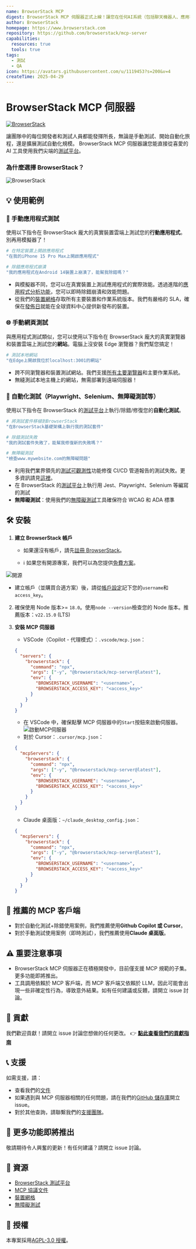 ```yaml
---
name: BrowserStack MCP
digest: BrowserStack MCP 伺服器正式上線！讓您在任何AI系統（包括聊天機器人、應用程式和自主代理）上充分發揮BrowserStack測試平台的強大功能。
author: BrowserStack
homepage: https://www.browserstack.com
repository: https://github.com/browserstack/mcp-server
capabilities:
  resources: true
  tools: true
tags:
  - 測試
  - QA
icon: https://avatars.githubusercontent.com/u/1119453?s=200&v=4
createTime: 2025-04-29
---
```


# BrowserStack MCP 伺服器

[![BrowserStack](/images/browserstack-mcp-thumbnail.jpg)](https://www.youtube.com/watch?v=sLA7K9v7qZc)

讓團隊中的每位開發者和測試人員都能發揮所長，無論是手動測試、開始自動化旅程，還是擴展測試自動化規模。
BrowserStack MCP 伺服器讓您能直接從喜愛的 AI 工具使用我們尖端的[測試平台](https://www.browserstack.com/test-platform)。

### 為什麼選擇 BrowserStack？

![BrowserStack](/images/browserstack-overview.png)

## 💡 使用範例

### 📱 手動應用程式測試

使用以下指令在 BrowserStack 龐大的真實裝置雲端上測試您的**行動應用程式**。別再用模擬器了！

```bash
# 在特定裝置上開啟應用程式
"在我的iPhone 15 Pro Max上開啟應用程式"

# 除錯應用程式崩潰
"我的應用程式在Android 14裝置上崩潰了，能幫我除錯嗎？"
```

- 與模擬器不同，您可以在真實裝置上測試應用程式的實際效能。透過進階的[應用程式分析功能](https://www.browserstack.com/docs/app-live/app-performance-testing)，您可以即時除錯崩潰和效能問題。
- 從我們的[裝置網格](https://www.browserstack.com/list-of-browsers-and-platforms/app_live)存取所有主要裝置和作業系統版本。我們有嚴格的 SLA，確保在[發佈日](https://www.browserstack.com/blog/browserstack-launches-iphone-15-on-day-0-behind-the-scenes/)就能在全球資料中心提供新發布的裝置。

### 🌐 手動網頁測試

與應用程式測試類似，您可以使用以下指令在 BrowserStack 龐大的真實瀏覽器和裝置雲端上測試您的**網站**。電腦上沒安裝 Edge 瀏覽器？我們幫您搞定！

```bash
# 測試本地網站
"在Edge上開啟我位於localhost:3001的網站"
```

- 跨不同瀏覽器和裝置測試網站。我們支援[所有主要瀏覽器](https://www.browserstack.com/list-of-browsers-and-platforms/live)和主要作業系統。
- 無縫測試本地主機上的網站，無需部署到遠端伺服器！

### 🧪 自動化測試（Playwright、Selenium、無障礙測試等）

使用以下指令在 BrowserStack 的[測試平台](https://www.browserstack.com/test-platform)上執行/除錯/修復您的**自動化測試**。

```bash
# 將測試套件移植到BrowserStack
"在BrowserStack基礎架構上執行我的測試套件"

# 除錯測試失敗
"我的測試套件失敗了，能幫我修復新的失敗嗎？"

# 無障礙測試
"檢查www.mywebsite.com的無障礙問題"
```

- 利用我們業界領先的[測試可觀測性](https://www.browserstack.com/docs/test-observability)功能修復 CI/CD 管道報告的測試失敗。更多資訊請見[這裡](https://www.browserstack.com/docs/test-observability/features/smart-tags)。
- 在 BrowserStack 的[測試平台](https://www.browserstack.com/test-platform)上執行用 Jest、Playwright、Selenium 等編寫的測試
- **無障礙測試**：使用我們的[無障礙測試](https://www.browserstack.com/accessibility-testing)工具確保符合 WCAG 和 ADA 標準

## 🛠️ 安裝

1. **建立 BrowserStack 帳戶**

   - 如果還沒有帳戶，請先[註冊 BrowserStack](https://www.browserstack.com/signup)。

   - ℹ️ 如果您有開源專案，我們可以為您提供[免費方案](https://www.browserstack.com/open-source)。

![開源](/images/browserstack-open-source.png)

- 建立帳戶（並購買合適方案）後，請從[帳戶設定](https://www.browserstack.com/accounts/profile/details)記下您的`username`和`access_key`。

2. 確保使用 Node 版本>= `18.0`。使用`node --version`檢查您的 Node 版本。推薦版本：`v22.15.0` (LTS)
3. **安裝 MCP 伺服器**

   - VSCode（Copilot - 代理模式）：`.vscode/mcp.json`：

   ```json
   {
     "servers": {
       "browserstack": {
         "command": "npx",
         "args": ["-y", "@browserstack/mcp-server@latest"],
         "env": {
           "BROWSERSTACK_USERNAME": "<username>",
           "BROWSERSTACK_ACCESS_KEY": "<access_key>"
         }
       }
     }
   }
   ```

   - 在 VSCode 中，確保點擊 MCP 伺服器中的`Start`按鈕來啟動伺服器。
     ![啟動MCP伺服器](/images/browserstack-vscode.png)

   * 對於 Cursor：`.cursor/mcp.json`：

   ```json
   {
     "mcpServers": {
       "browserstack": {
         "command": "npx",
         "args": ["-y", "@browserstack/mcp-server@latest"],
         "env": {
           "BROWSERSTACK_USERNAME": "<username>",
           "BROWSERSTACK_ACCESS_KEY": "<access_key>"
         }
       }
     }
   }
   ```

   - Claude 桌面版：`~/claude_desktop_config.json`：

   ```json
   {
     "mcpServers": {
       "browserstack": {
         "command": "npx",
         "args": ["-y", "@browserstack/mcp-server@latest"],
         "env": {
           "BROWSERSTACK_USERNAME": "<username>",
           "BROWSERSTACK_ACCESS_KEY": "<access_key>"
         }
       }
     }
   }
   ```

## 🤝 推薦的 MCP 客戶端

- 對於自動化測試+除錯使用案例，我們推薦使用**Github Copilot 或 Cursor**。
- 對於手動測試使用案例（即時測試），我們推薦使用**Claude 桌面版**。

## ⚠️ 重要注意事項

- BrowserStack MCP 伺服器正在積極開發中，目前僅支援 MCP 規範的子集。更多功能即將推出。
- 工具調用依賴於 MCP 客戶端，而 MCP 客戶端又依賴於 LLM，因此可能會出現一些非確定性行為，導致意外結果。如有任何建議或反饋，請開立 issue 討論。

## 📝 貢獻

我們歡迎貢獻！請開立 issue 討論您想做的任何更改。
👉 [**點此查看我們的貢獻指南**](https://github.com/browserstack/mcp-server/blob/main/CONTRIBUTING.md)

## 📞 支援

如需支援，請：

- 查看我們的[文件](https://www.browserstack.com/docs)
- 如果遇到與 MCP 伺服器相關的任何問題，請在我們的[GitHub 儲存庫](https://github.com/browserstack/mcp-server)開立 issue。
- 對於其他查詢，請聯繫我們的[支援團隊](https://www.browserstack.com/contact)。

## 🚀 更多功能即將推出

敬請期待令人興奮的更新！有任何建議？請開立 issue 討論。

## 🔗 資源

- [BrowserStack 測試平台](https://www.browserstack.com/test-platform)
- [MCP 協議文件](https://modelcontextprotocol.io)
- [裝置網格](https://www.browserstack.com/list-of-browsers-and-platforms/app_live)
- [無障礙測試](https://www.browserstack.com/accessibility-testing)

## 📄 授權

本專案採用[AGPL-3.0 授權](https://www.gnu.org/licenses/agpl-3.0.html)。
